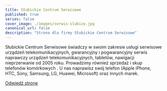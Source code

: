 ```yaml
---
title: Słubickie Centrum Serwisowe
published: true
series: false
cover_image: ./images/serwis-slubice.jpg
canonical_url: false
description: "Strona dla firmy Słubickie Centrum Serwisowe"
---
```


Słubickie Centrum Serwisowe świadczy w swoim zakresie usługi serwisowe urządzeń telekomunikacyjnych, gwarancyjny i pogwarancyjny serwis naprawczy urządzeń telekomunikacyjnych, tabletów, nawigacji nieprzerwanie od 2005 roku.
Prowadzimy również sprzedaż i skup telefonów komórkowych . U nas naprawisz swój telefon (Apple iPhone, HTC, Sony, Samsung, LG, Huawei, Microsoft) oraz innych marek.


[Odwiedź stronę](http://serwis-slubice.pl)